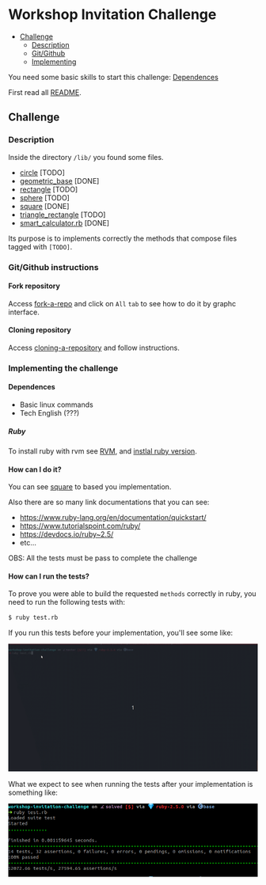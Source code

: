 # Workshop Invitation Challenge

- [Challenge](#challenge)
    - [Description](#description)
    - [Git/Github](#git/github-instructions)
    - [Implementing](#implementing-the-challenge)

You need some basic skills to start this challenge: [Dependences](#dependences)

First read all [README](README.md).

## Challenge

### Description

Inside the directory `/lib/` you found some files.

- [circle](lib/circle.rb) [TODO]
- [geometric_base](lib/geometric_base.rb) [DONE]
- [rectangle](lib/rectangle.rb) [TODO]
- [sphere](lib/sphere.rb) [TODO]
- [square](lib/square.rb) [DONE]
- [triangle_rectangle](lib/triangle_rectangle.rb) [TODO]
- [smart_calculator.rb](lib/modules/smart_calculator.rb) [DONE]

Its purpose is to implements correctly the methods that compose files tagged with `[TODO]`.

### Git/Github instructions

#### Fork repository

Access [fork-a-repo](https://help.github.com/en/articles/fork-a-repo) and click on `All` `tab` to see how to do it by graphc interface.

#### Cloning repository

Access [cloning-a-repository](https://help.github.com/en/articles/cloning-a-repository) and follow instructions.

### Implementing the challenge

#### Dependences

- Basic linux commands
- Tech English (???)

##### Ruby

To install ruby with rvm see [RVM](https://rvm.io/rvm/install), and [instlal ruby version](https://rvm.io/rvm/basics#installing-rubies).

#### How can I do it?

You can see [square](lib/square.rb) to based you implementation.

Also there are so many link documentations that you can see:

- https://www.ruby-lang.org/en/documentation/quickstart/
- https://www.tutorialspoint.com/ruby/
- https://devdocs.io/ruby~2.5/
- etc...

OBS: All the tests must be pass to complete the challenge

#### How can I run the tests?

To prove you were able to build the requested `methods` correctly in ruby, you need to run the following tests with:

```sh
$ ruby test.rb
```

If you run this tests before your implementation, you'll see some like:

![Start Status](docs/output_fail.gif)

What we expect to see when running the tests after your implementation is something like:

![Goals](docs/output_done.png)
